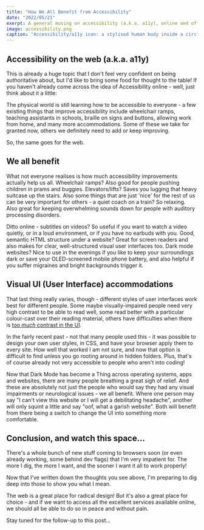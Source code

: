 ```yaml
---
title: "How We All Benefit from Accessibility"
date: "2022/05/21"
exerpt: A general musing on accessibility (a.k.a. a11y), online and offline.
image: accessibility.png
caption: "Accessibility/a11y icon: a stylised human body inside a circle"
---
```


## Accessibility on the web (a.k.a. a11y)

This is already a huge topic that I don't feel very confident on being authoritative about, but I'd like to bring some food for thought to the table! If you haven't already come across the idea of Accessibility online - well, just think about it a little:

The physical world is still learning how to be accessible to everyone - a few existing things that improve accessibility include wheelchair ramps, teaching assistants in schools, braille on signs and buttons, allowing work from home, and many more accommodations. Some of these we take for granted now, others we definitely need to add or keep improving.

So, the same goes for the web.

## We all benefit

What not everyone realises is how much accessibility improvements actually help us all. Wheelchair ramps? Also good for people pushing children in prams and buggies. Elevators/lifts? Saves you lugging that heavy suitcase up the stairs. Also some things that are just 'nice' for the rest of us can be very important for others - a quiet coach on a train? So relaxing. Also great for keeping overwhelming sounds down for people with auditory processing disorders.

Ditto online - subtitles on videos? So useful if you want to watch a video quietly, or in a loud environment, or if you have no earbuds with you. Good, semantic HTML structure under a website? Great for screen readers and also makes for clear, well-structured visual user interfaces too. Dark mode websites? Nice to use in the evenings if you like to keep your surroundings dark or save your OLED-screened mobile phone battery, and also helpful if you suffer migraines and bright backgrounds trigger it.

## Visual UI (User Interface) accommodations

That last thing really varies, though - different styles of user interfaces work best for different people. Some maybe visually-impaired people need very high contrast to be able to read well, some read better with a particular colour-cast over their reading material, others have difficulties when there is [too _much_ contrast in the UI](https://blog.tiia.rocks/web-apps-why-offering-a-low-contrast-mode-makes-you-more-accessible-not-less).

In the fairly recent past - not that many people used this - it was possible to design your own user styles, in CSS, and have your browser apply them to every site. How well that worked I am not sure, and now that option is difficult to find unless you go rooting around in hidden folders. Plus, that's of course already not very accessible to people who aren't into coding!

Now that Dark Mode has become a Thing across operating systems, apps and websites, there are many people breathing a great sigh of relief. And these are absolutely not just the people who would say they had any visual impairments or neurological issues - we all benefit. Where one person may say "I can't view this website or I will get a debilitating headache", another will only squint a little and say "oof, what a garish website". Both will benefit from there being a switch to change the UI into something more comfortable.

## Conclusion, and watch this space...

There's a whole bunch of new stuff coming to browsers soon (or even already working, some behind dev flags) that I'm very impatient for. The more I dig, the more I want, and the sooner I want it all to work properly!

Now that I've written down the thoughts you see above, I'm preparing to dig deep into those to show you what I mean.

The web is a great place for radical design! But it's also a great place for choice - and if we want to access all the excellent services available online, we should all be able to do so in peace and without pain.

Stay tuned for the follow-up to this post...

